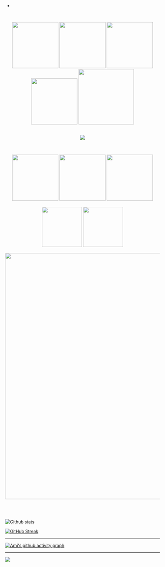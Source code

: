 - <br>
<br>

<p align="center">
  <img src="https://media.giphy.com/media/XAxylRMCdpbEWUAvr8/giphy.gif" width="150">
  <img src="https://media.giphy.com/media/fsEaZldNC8A1PJ3mwp/giphy.gif" width="150">
  <img src="https://media.giphy.com/media/Sr8xDpMwVKOHUWDVRD/giphy.gif" width="150">
  <img src="https://media3.giphy.com/media/ln7z2eWriiQAllfVcn/200w.webp" width="150">
  <img src="https://media.giphy.com/media/hO8uTzEOefFh3Yv5gm/giphy.gif" width="180">
  <br>
  <br>
  <p align="center">
  <img src="https://camo.githubusercontent.com/936a08778c7e4885053d148c07bbd2339dfbdd80/68747470733a2f2f6665726f73732e6e65742f782f6e6f6465322e676966" />
  <!--<img src="https://media.giphy.com/media/MCRQ0Nkn4KfeQDdM7N/giphy.gif" width="200"> -->
 
  </p>
  </p>
  
  <p align="center">
  
  <br>
  <br>
  <img src="https://i.giphy.com/media/eNAsjO55tPbgaor7ma/200w.webp" width="150">
  <img src="https://media.giphy.com/media/kH1DBkPNyZPOk0BxrM/giphy.gif" width="150">
  <img src="https://i.giphy.com/media/KzJkzjggfGN5Py6nkT/200.webp" width="150">
  <br>
  <br>
  <img src="https://commons.wikimedia.org/wiki/File:ISO_C%2B%2B_Logo.svg" width="130">
<!--    https://github.com/tannuchoudhary/tannuchoudhary/blob/main/image/ISO_C%2B%2B_Logo.svg-->
  <img src="https://i.giphy.com/media/LMt9638dO8dftAjtco/200.webp" width="130">
  
<!--   <img src="https://media.giphy.com/media/qHzzDO357GwCBpn8uT/giphy.gif" width="100">
  <img src="https://media.giphy.com/media/FVOmnX9L69CoQntslz/giphy.gif" width="100">
  <img src="https://media.giphy.com/media/V8y1y1FzxDETVUtQE4/giphy.gif" width="100"> -->
                                                                                 
<br>
<br>
   <img src="https://media.giphy.com/media/j3hl83ILQ5aQJJspLu/giphy.gif" width="800">                                                                            
  
<br>
<br>
<br>
<br>

![Github stats](https://github-readme-stats.vercel.app/api?username=amiJangid)



[![GitHub Streak](https://github-readme-streak-stats.herokuapp.com/?user=amiJangid&currStreakNum=2FD3EB&fire=pink&sideLabels=F00&theme=nightowl)](https://git.io/streak-stats)       
         

---
  

[![Ami's github activity graph](https://activity-graph.herokuapp.com/graph?username=amiJangid&theme=react-dark)](https://github.com/tannuchoudhary/github-readme-activity-graph)

  

---
  </code>
</p>

![](https://komarev.com/ghpvc/?username=amiJangid&color=44CC11)
